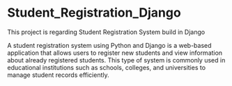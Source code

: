 # Student_Registration_Django
This project is regarding Student Registration System build in Django

A student registration system using Python and Django is a web-based application that allows users to register new students and view information about already registered students. This type of system is commonly used in educational institutions such as schools, colleges, and universities to manage student records efficiently.
